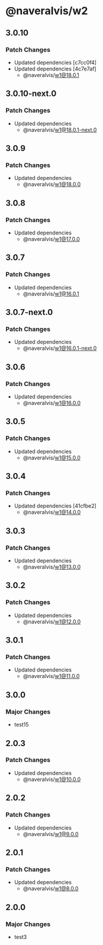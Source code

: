 # @naveralvis/w2

## 3.0.10

### Patch Changes

- Updated dependencies [c7cc0f4]
- Updated dependencies [4c7e7af]
  - @naveralvis/w1@18.0.1

## 3.0.10-next.0

### Patch Changes

- Updated dependencies
  - @naveralvis/w1@18.0.1-next.0

## 3.0.9

### Patch Changes

- Updated dependencies
  - @naveralvis/w1@18.0.0

## 3.0.8

### Patch Changes

- Updated dependencies
  - @naveralvis/w1@17.0.0

## 3.0.7

### Patch Changes

- Updated dependencies
  - @naveralvis/w1@16.0.1

## 3.0.7-next.0

### Patch Changes

- Updated dependencies
  - @naveralvis/w1@16.0.1-next.0

## 3.0.6

### Patch Changes

- Updated dependencies
  - @naveralvis/w1@16.0.0

## 3.0.5

### Patch Changes

- Updated dependencies
  - @naveralvis/w1@15.0.0

## 3.0.4

### Patch Changes

- Updated dependencies [41cfbe2]
  - @naveralvis/w1@14.0.0

## 3.0.3

### Patch Changes

- Updated dependencies
  - @naveralvis/w1@13.0.0

## 3.0.2

### Patch Changes

- Updated dependencies
  - @naveralvis/w1@12.0.0

## 3.0.1

### Patch Changes

- Updated dependencies
  - @naveralvis/w1@11.0.0

## 3.0.0

### Major Changes

- test15

## 2.0.3

### Patch Changes

- Updated dependencies
  - @naveralvis/w1@10.0.0

## 2.0.2

### Patch Changes

- Updated dependencies
  - @naveralvis/w1@9.0.0

## 2.0.1

### Patch Changes

- Updated dependencies
  - @naveralvis/w1@8.0.0

## 2.0.0

### Major Changes

- test3
